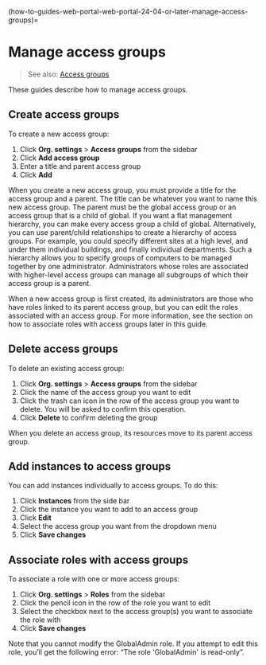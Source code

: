 (how-to-guides-web-portal-web-portal-24-04-or-later-manage-access-groups)=
# Manage access groups

> See also: [Access groups](/explanation/terms/access-groups)

These guides describe how to manage access groups.

## Create access groups

To create a new access group:

1. Click **Org. settings** > **Access groups** from the sidebar
2. Click **Add access group**
3. Enter a title and parent access group
4. Click **Add**

When you create a new access group, you must provide a title for the access group and a parent. The title can be whatever you want to name this new access group. The parent must be the global access group or an access group that is a child of global. If you want a flat management hierarchy, you can make every access group a child of global. Alternatively, you can use parent/child relationships to create a hierarchy of access groups. For example, you could specify different sites at a high level, and under them individual buildings, and finally individual departments. Such a hierarchy allows you to specify groups of computers to be managed together by one administrator. Administrators whose roles are associated with higher-level access groups can manage all subgroups of which their access group is a parent.

When a new access group is first created, its administrators are those who have roles linked to its parent access group, but you can edit the roles associated with an access group. For more information, see the section on how to associate roles with access groups later in this guide.

## Delete access groups

To delete an existing access group:

1. Click **Org. settings** > **Access groups** from the sidebar
2. Click the name of the access group you want to edit
3. Click the trash can icon in the row of the access group you want to delete. You will be asked to confirm this operation.
4. Click **Delete** to confirm deleting the group

When you delete an access group, its resources move to its parent access group.

## Add instances to access groups

You can add instances individually to access groups. To do this:

1. Click **Instances** from the side bar
2. Click the instance you want to add to an access group
3. Click **Edit**
4. Select the access group you want from the dropdown menu
5. Click **Save changes**

## Associate roles with access groups

To associate a role with one or more access groups:

1. Click **Org. settings** > **Roles** from the sidebar
2. Click the pencil icon in the row of the role you want to edit
3. Select the checkbox next to the access group(s) you want to associate the role with
4. Click **Save changes**

Note that you cannot modify the GlobalAdmin role. If you attempt to edit this role, you’ll get the following error: “The role 'GlobalAdmin' is read-only”.

